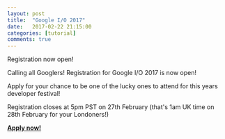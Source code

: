 ```yaml
---
layout: post
title:  "Google I/O 2017"
date:   2017-02-22 21:15:00
categories: [tutorial]
comments: true
---
```

Registration now open!

<!--more-->

Calling all Googlers! Registration for Google I/O 2017 is now open!

Apply for your chance to be one of the lucky ones to attend for this years developer festival!

Registration closes at 5pm PST on 27th February (that's 1am UK time on 28th February for your Londoners!)

**[Apply now!](https://events.google.com/io/?utm_source=social&utm_campaign=reg_tomorrow&utm_medium=gplus)** 





